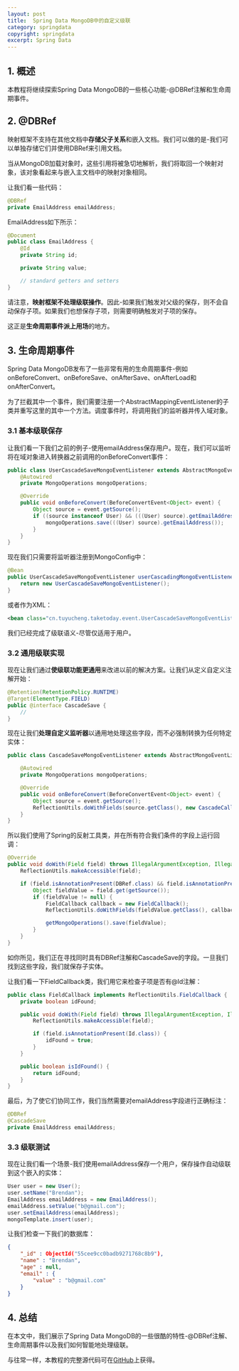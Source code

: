 ```yaml
---
layout: post
title:  Spring Data MongoDB中的自定义级联
category: springdata
copyright: springdata
excerpt: Spring Data
---
```


## 1. 概述

本教程将继续探索Spring Data MongoDB的一些核心功能-@DBRef注解和生命周期事件。

## 2. @DBRef

映射框架不支持在其他文档中**存储父子关系**和嵌入文档。我们可以做的是-我们可以单独存储它们并使用DBRef来引用文档。

当从MongoDB加载对象时，这些引用将被急切地解析，我们将取回一个映射对象，该对象看起来与嵌入主文档中的映射对象相同。

让我们看一些代码：

```java
@DBRef
private EmailAddress emailAddress;
```

EmailAddress如下所示：

```java
@Document
public class EmailAddress {
    @Id
    private String id;

    private String value;

    // standard getters and setters
}
```

请注意，**映射框架不处理级联操作**。因此-如果我们触发对父级的保存，则不会自动保存子项。如果我们也想保存子项，则需要明确触发对子项的保存。

这正是**生命周期事件派上用场**的地方。

## 3. 生命周期事件

Spring Data MongoDB发布了一些非常有用的生命周期事件-例如onBeforeConvert、onBeforeSave、onAfterSave、onAfterLoad和onAfterConvert。

为了拦截其中一个事件，我们需要注册一个AbstractMappingEventListener的子类并重写这里的其中一个方法。调度事件时，将调用我们的监听器并传入域对象。

### 3.1 基本级联保存

让我们看一下我们之前的例子-使用emailAddress保存用户。现在，我们可以监听将在域对象进入转换器之前调用的onBeforeConvert事件：

```java
public class UserCascadeSaveMongoEventListener extends AbstractMongoEventListener<Object> {
    @Autowired
    private MongoOperations mongoOperations;

    @Override
    public void onBeforeConvert(BeforeConvertEvent<Object> event) {
        Object source = event.getSource();
        if ((source instanceof User) && (((User) source).getEmailAddress() != null)) {
            mongoOperations.save(((User) source).getEmailAddress());
        }
    }
}
```

现在我们只需要将监听器注册到MongoConfig中：

```java
@Bean
public UserCascadeSaveMongoEventListener userCascadingMongoEventListener() {
    return new UserCascadeSaveMongoEventListener();
}
```

或者作为XML：

```xml
<bean class="cn.tuyucheng.taketoday.event.UserCascadeSaveMongoEventListener" />
```

我们已经完成了级联语义-尽管仅适用于用户。

### 3.2 通用级联实现

现在让我们通过**使级联功能更通用**来改进以前的解决方案。让我们从定义自定义注解开始：

```java
@Retention(RetentionPolicy.RUNTIME)
@Target(ElementType.FIELD)
public @interface CascadeSave {
    //
}
```

现在让我们**处理自定义监听器**以通用地处理这些字段，而不必强制转换为任何特定实体：

```java
public class CascadeSaveMongoEventListener extends AbstractMongoEventListener<Object> {

    @Autowired
    private MongoOperations mongoOperations;

    @Override
    public void onBeforeConvert(BeforeConvertEvent<Object> event) {
        Object source = event.getSource();
        ReflectionUtils.doWithFields(source.getClass(), new CascadeCallback(source, mongoOperations));
    }
}
```

所以我们使用了Spring的反射工具类，并在所有符合我们条件的字段上运行回调：

```java
@Override
public void doWith(Field field) throws IllegalArgumentException, IllegalAccessException {
    ReflectionUtils.makeAccessible(field);

    if (field.isAnnotationPresent(DBRef.class) && field.isAnnotationPresent(CascadeSave.class)) {
        Object fieldValue = field.get(getSource());
        if (fieldValue != null) {
            FieldCallback callback = new FieldCallback();
            ReflectionUtils.doWithFields(fieldValue.getClass(), callback);

            getMongoOperations().save(fieldValue);
        }
    }
}
```

如你所见，我们正在寻找同时具有DBRef注解和CascadeSave的字段。一旦我们找到这些字段，我们就保存子实体。

让我们看一下FieldCallback类，我们用它来检查子项是否有@Id注解：

```java
public class FieldCallback implements ReflectionUtils.FieldCallback {
    private boolean idFound;

    public void doWith(Field field) throws IllegalArgumentException, IllegalAccessException {
        ReflectionUtils.makeAccessible(field);

        if (field.isAnnotationPresent(Id.class)) {
            idFound = true;
        }
    }

    public boolean isIdFound() {
        return idFound;
    }
}
```

最后，为了使它们协同工作，我们当然需要对emailAddress字段进行正确标注：

```java
@DBRef
@CascadeSave
private EmailAddress emailAddress;
```

### 3.3 级联测试

现在让我们看一个场景-我们使用emailAddress保存一个用户，保存操作自动级联到这个嵌入的实体：

```java
User user = new User();
user.setName("Brendan");
EmailAddress emailAddress = new EmailAddress();
emailAddress.setValue("b@gmail.com");
user.setEmailAddress(emailAddress);
mongoTemplate.insert(user);
```

让我们检查一下我们的数据库：

```json
{
    "_id" : ObjectId("55cee9cc0badb9271768c8b9"),
    "name" : "Brendan",
    "age" : null,
    "email" : {
        "value" : "b@gmail.com"
    }
}
```

## 4. 总结

在本文中，我们展示了Spring Data MongoDB的一些很酷的特性-@DBRef注解、生命周期事件以及我们如何智能地处理级联。

与往常一样，本教程的完整源代码可在[GitHub](https://github.com/tuyucheng7/taketoday-tutorial4j/tree/master/spring-data-modules)上获得。